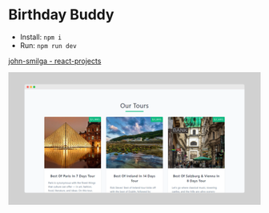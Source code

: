 # Birthday Buddy

- Install: `npm i`
- Run: `npm run dev`

[john-smilga - react-projects](https://github.com/john-smilga/react-projects)

![Project Screenshoot](screenshot.png)
